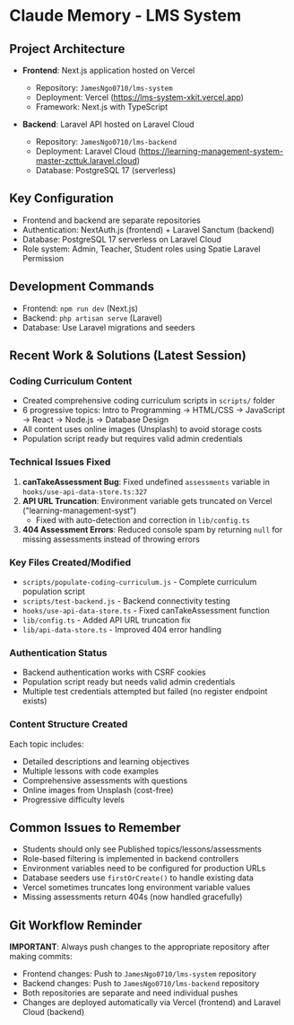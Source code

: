 # Claude Memory - LMS System

## Project Architecture
- **Frontend**: Next.js application hosted on Vercel
  - Repository: `JamesNgo0710/lms-system`
  - Deployment: Vercel (https://lms-system-xkit.vercel.app)
  - Framework: Next.js with TypeScript

- **Backend**: Laravel API hosted on Laravel Cloud
  - Repository: `JamesNgo0710/lms-backend`
  - Deployment: Laravel Cloud (https://learning-management-system-master-zcttuk.laravel.cloud)
  - Database: PostgreSQL 17 (serverless)

## Key Configuration
- Frontend and backend are separate repositories
- Authentication: NextAuth.js (frontend) + Laravel Sanctum (backend)
- Database: PostgreSQL 17 serverless on Laravel Cloud
- Role system: Admin, Teacher, Student roles using Spatie Laravel Permission

## Development Commands
- Frontend: `npm run dev` (Next.js)
- Backend: `php artisan serve` (Laravel)
- Database: Use Laravel migrations and seeders

## Recent Work & Solutions (Latest Session)
### Coding Curriculum Content
- Created comprehensive coding curriculum scripts in `scripts/` folder
- 6 progressive topics: Intro to Programming → HTML/CSS → JavaScript → React → Node.js → Database Design
- All content uses online images (Unsplash) to avoid storage costs
- Population script ready but requires valid admin credentials

### Technical Issues Fixed
1. **canTakeAssessment Bug**: Fixed undefined `assessments` variable in `hooks/use-api-data-store.ts:327`
2. **API URL Truncation**: Environment variable gets truncated on Vercel ("learning-management-syst")
   - Fixed with auto-detection and correction in `lib/config.ts`
3. **404 Assessment Errors**: Reduced console spam by returning `null` for missing assessments instead of throwing errors

### Key Files Created/Modified
- `scripts/populate-coding-curriculum.js` - Complete curriculum population script
- `scripts/test-backend.js` - Backend connectivity testing
- `hooks/use-api-data-store.ts` - Fixed canTakeAssessment function
- `lib/config.ts` - Added API URL truncation fix
- `lib/api-data-store.ts` - Improved 404 error handling

### Authentication Status
- Backend authentication works with CSRF cookies
- Population script ready but needs valid admin credentials
- Multiple test credentials attempted but failed (no register endpoint exists)

### Content Structure Created
Each topic includes:
- Detailed descriptions and learning objectives
- Multiple lessons with code examples
- Comprehensive assessments with questions
- Online images from Unsplash (cost-free)
- Progressive difficulty levels

## Common Issues to Remember
- Students should only see Published topics/lessons/assessments
- Role-based filtering is implemented in backend controllers
- Environment variables need to be configured for production URLs
- Database seeders use `firstOrCreate()` to handle existing data
- Vercel sometimes truncates long environment variable values
- Missing assessments return 404s (now handled gracefully)

## Git Workflow Reminder
**IMPORTANT**: Always push changes to the appropriate repository after making commits:
- Frontend changes: Push to `JamesNgo0710/lms-system` repository
- Backend changes: Push to `JamesNgo0710/lms-backend` repository
- Both repositories are separate and need individual pushes
- Changes are deployed automatically via Vercel (frontend) and Laravel Cloud (backend)